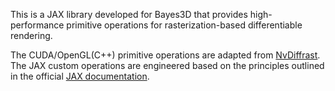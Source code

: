 This is a JAX library developed for Bayes3D that provides high-performance primitive operations for rasterization-based differentiable rendering.

The CUDA/OpenGL(C++) primitive operations are adapted from [NvDiffrast](https://github.com/probcomp/bayes3d/tree/diff_renderer/bayes3d/rendering/nvdiffrast_jax).
The JAX custom operations are engineered based on the principles outlined in the official [JAX documentation](https://jax.readthedocs.io/en/latest/Custom_Operation_for_GPUs.html).
